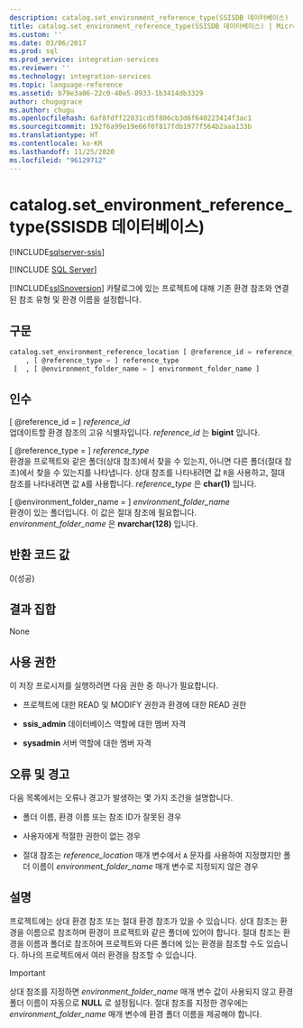 ```yaml
---
description: catalog.set_environment_reference_type(SSISDB 데이터베이스)
title: catalog.set_environment_reference_type(SSISDB 데이터베이스) | Microsoft Docs
ms.custom: ''
ms.date: 03/06/2017
ms.prod: sql
ms.prod_service: integration-services
ms.reviewer: ''
ms.technology: integration-services
ms.topic: language-reference
ms.assetid: b79e3a06-22c0-40e5-8933-1b3414db3329
author: chugugrace
ms.author: chugu
ms.openlocfilehash: 6af8fdff22031cd5f806cb3d6f640223414f3ac1
ms.sourcegitcommit: 192f6a99e19e66f0f817fdb1977f564b2aaa133b
ms.translationtype: HT
ms.contentlocale: ko-KR
ms.lasthandoff: 11/25/2020
ms.locfileid: "96129712"
---
```

# <a name="catalogset_environment_reference_type-ssisdb-database"></a>catalog.set_environment_reference_type(SSISDB 데이터베이스)

[!INCLUDE[sqlserver-ssis](../../includes/applies-to-version/sqlserver-ssis.md)]


[!INCLUDE [SQL Server](../../includes/applies-to-version/sqlserver.md)]

  [!INCLUDE[ssISnoversion](../../includes/ssisnoversion-md.md)] 카탈로그에 있는 프로젝트에 대해 기존 환경 참조와 연결된 참조 유형 및 환경 이름을 설정합니다.  
  
## <a name="syntax"></a>구문  
  
```sql  
catalog.set_environment_reference_location [ @reference_id = reference_id  
    , [ @reference_type = ] reference_type  
 [  , [ @environment_folder_name = ] environment_folder_name ]  
```  
  
## <a name="arguments"></a>인수  
 [ @reference_id = ] *reference_id*  
 업데이트할 환경 참조의 고유 식별자입니다. *reference_id* 는 **bigint** 입니다.  
  
 [ @reference_type = ] *reference_type*  
 환경을 프로젝트와 같은 폴더(상대 참조)에서 찾을 수 있는지, 아니면 다른 폴더(절대 참조)에서 찾을 수 있는지를 나타냅니다. 상대 참조를 나타내려면 값 `R`을 사용하고, 절대 참조를 나타내려면 값 `A`를 사용합니다. *reference_type* 은 **char(1)** 입니다.  
  
 [ @environment_folder_name = ] *environment_folder_name*  
 환경이 있는 폴더입니다. 이 값은 절대 참조에 필요합니다. *environment_folder_name* 은 **nvarchar(128)** 입니다.  
  
## <a name="return-code-value"></a>반환 코드 값  
 0(성공)  
  
## <a name="result-sets"></a>결과 집합  
 None  
  
## <a name="permissions"></a>사용 권한  
 이 저장 프로시저를 실행하려면 다음 권한 중 하나가 필요합니다.  
  
-   프로젝트에 대한 READ 및 MODIFY 권한과 환경에 대한 READ 권한  
  
-   **ssis_admin** 데이터베이스 역할에 대한 멤버 자격  
  
-   **sysadmin** 서버 역할에 대한 멤버 자격  
  
## <a name="errors-and-warnings"></a>오류 및 경고  
 다음 목록에서는 오류나 경고가 발생하는 몇 가지 조건을 설명합니다.  
  
-   폴더 이름, 환경 이름 또는 참조 ID가 잘못된 경우  
  
-   사용자에게 적절한 권한이 없는 경우  
  
-   절대 참조는 *reference_location* 매개 변수에서 `A` 문자를 사용하여 지정했지만 폴더 이름이 *environment_folder_name* 매개 변수로 지정되지 않은 경우  
  
## <a name="remarks"></a>설명  
 프로젝트에는 상대 환경 참조 또는 절대 환경 참조가 있을 수 있습니다. 상대 참조는 환경을 이름으로 참조하며 환경이 프로젝트와 같은 폴더에 있어야 합니다. 절대 참조는 환경을 이름과 폴더로 참조하며 프로젝트와 다른 폴더에 있는 환경을 참조할 수도 있습니다. 하나의 프로젝트에서 여러 환경을 참조할 수 있습니다.  
  
> [!IMPORTANT]  
>  상대 참조를 지정하면 *environment_folder_name* 매개 변수 값이 사용되지 않고 환경 폴더 이름이 자동으로 **NULL** 로 설정됩니다. 절대 참조를 지정한 경우에는 *environment_folder_name* 매개 변수에 환경 폴더 이름을 제공해야 합니다.  
  
  
